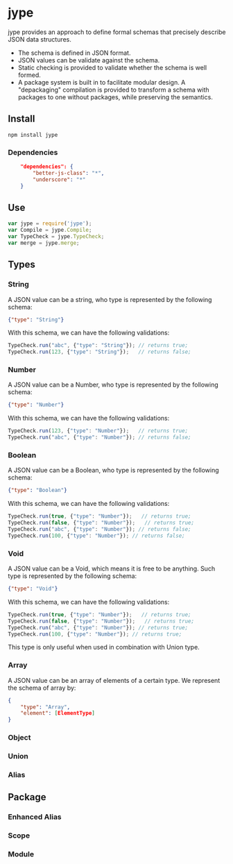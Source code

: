 # jype

jype provides an approach to define formal schemas that precisely
describe JSON data structures.

  * The schema is defined in JSON format.     
  * JSON values can be validate against the schema.
  * Static checking is provided to validate whether the schema is well
    formed.
  * A package system is built in to facilitate modular design.  A
    "depackaging" compilation is provided to transform a schema with
    packages to one without packages, while preserving the semantics.


## Install

```text
npm install jype
```

### Dependencies

```json
    "dependencies": {
        "better-js-class": "*",
        "underscore": "*"
    }
```

## Use

```javascript
var jype = require('jype');
var Compile = jype.Compile;
var TypeCheck = jype.TypeCheck;
var merge = jype.merge;
```

## Types

### String

A JSON value can be a string, who type is represented by the following schema:

```json
{"type": "String"}
```

With this schema, we can have the following validations:

```js
TypeCheck.run("abc", {"type": "String"}); // returns true;
TypeCheck.run(123, {"type": "String"});   // returns false;
```

### Number

A JSON value can be a Number, who type is represented by the following schema:

```json
{"type": "Number"}
```

With this schema, we can have the following validations:

```js
TypeCheck.run(123, {"type": "Number"});   // returns true;
TypeCheck.run("abc", {"type": "Number"}); // returns false;
```

### Boolean

A JSON value can be a Boolean, who type is represented by the following schema:

```json
{"type": "Boolean"}
```

With this schema, we can have the following validations:

```js
TypeCheck.run(true, {"type": "Number"});   // returns true;
TypeCheck.run(false, {"type": "Number"});   // returns true;
TypeCheck.run("abc", {"type": "Number"}); // returns false;
TypeCheck.run(100, {"type": "Number"}); // returns false;
```

### Void

A JSON value can be a Void, which means it is free to be anything.  Such type is represented by the following schema:

```json
{"type": "Void"}
```

With this schema, we can have the following validations:

```js
TypeCheck.run(true, {"type": "Number"});   // returns true;
TypeCheck.run(false, {"type": "Number"});   // returns true;
TypeCheck.run("abc", {"type": "Number"}); // returns true;
TypeCheck.run(100, {"type": "Number"}); // returns true;
```

This type is only useful when used in combination with Union type.

### Array

A JSON value can be an array of elements of a certain type.  We represent the schema of array by:

```json
{
    "type": "Array",
    "element": [ElementType]
}
```

### Object

### Union

### Alias

## Package

### Enhanced Alias

### Scope

### Module


